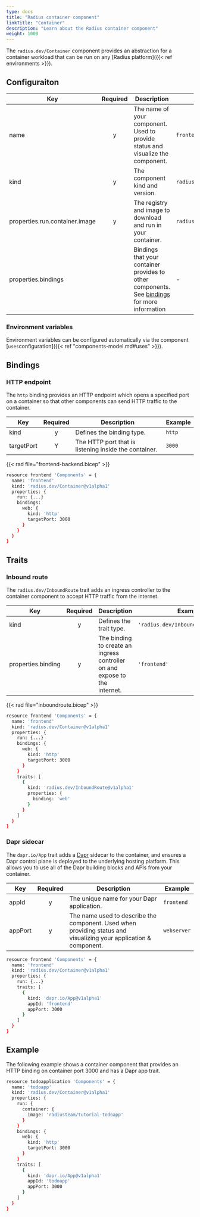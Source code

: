 ```yaml
---
type: docs
title: "Radius container component"
linkTitle: "Container"
description: "Learn about the Radius container component"
weight: 1000
---
```


The `radius.dev/Container` component provides an abstraction for a container workload that can be run on any [Radius platform]({{< ref environments >}}).

## Configuraiton

| Key  | Required | Description | Example |
|------|:--------:|-------------|---------|
| name | y | The name of your component. Used to provide status and visualize the component. | `frontend`
| kind | y |The component kind and version. | `radius.dev/Container@v1alpha1`
| properties.run.container.image | y | The registry and image to download and run in your container. | `radiusteam/frontend`
| properties.bindings |  | Bindings that your container provides to other components. See [bindings](#bindings) for more  information | -

### Environment variables

Environment variables can be configured automatically via the component [`uses`configuration]({{< ref "components-model.md#uses" >}}).

## Bindings

### HTTP endpoint

The `http` binding provides an HTTP endpoint which opens a specified port on a container so that other components can send HTTP traffic to the container.

| Key | Required | Description | Example |
|-----|:--------:|-------------|---------|
| kind | y | Defines the binding type. | `http`
| targetPort | Y | The HTTP port that is listening inside the container. | `3000`

{{< rad file="frontend-backend.bicep" >}}

```sh
resource frontend 'Components' = {
  name: 'frontend'
  kind: 'radius.dev/Container@v1alpha1'
  properties: {
    run: {...}
    bindings:
      web: {
        kind: 'http'
        targetPort: 3000
      }
    }
  }
}
```

## Traits

### Inbound route

The `radius.dev/InboundRoute` trait adds an ingress controller to the container component to accept HTTP traffic from the internet.

| Key | Required | Description | Example |
|-----|:--------:|-------------|---------|
| kind | y | Defines the trait type. | `'radius.dev/InboundRoute@v1alpha1'`
| properties.binding | y | The binding to create an ingress controller on and expose to the internet. | `'frontend'`

{{< rad file="inboundroute.bicep" >}}

```sh
resource frontend 'Components' = {
  name: 'frontend'
  kind: 'radius.dev/Container@v1alpha1'
  properties: {
    run: {...}
    bindings: {
      web: {
        kind: 'http'
        targetPort: 3000
      }
    }
    traits: [
      {
        kind: 'radius.dev/InboundRoute@v1alpha1'
        properties: {
          binding: 'web'
        }
      }
    ]
  }
}
```

### Dapr sidecar

The `dapr.io/App` trait adds a [Dapr](https://dapr.io) sidecar to the container, and ensures a Dapr control plane is deployed to the underlying hosting platform. This allows you to use all of the Dapr building blocks and APIs from your container.

| Key | Required | Description | Example |
|-----|:--------:|-------------|---------|
| appId | y | The unique name for your Dapr application. | `frontend`
| appPort | y | The name used to describe the component. Used when providing status and visualizing your application & component. | `webserver`

```sh
resource frontend 'Components' = {
  name: 'frontend'
  kind: 'radius.dev/Container@v1alpha1'
  properties: {
    run: {...}
    traits: [
      {
        kind: 'dapr.io/App@v1alpha1'
        appId: 'frontend'
        appPort: 3000
      }
    ]
  }
}
```

## Example

The following example shows a container component that provides an HTTP binding on container port 3000 and has a Dapr app trait.

```sh
resource todoapplication 'Components' = {
  name: 'todoapp'
  kind: 'radius.dev/Container@v1alpha1'
  properties: {
    run: {
      container: {
        image: 'radiusteam/tutorial-todoapp'
      }
    }
    bindings: {
      web: {
        kind: 'http'
        targetPort: 3000
      }
    }
    traits: [
      {
        kind: 'dapr.io/App@v1alpha1'
        appId: 'todoapp'
        appPort: 3000
      }
    ]
  }
}
```